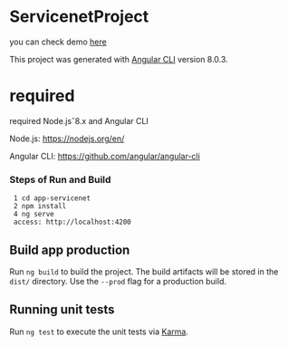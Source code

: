 # ServicenetProject

you can check demo [here](https://app-servicenet.herokuapp.com/) 

This project was generated with [Angular CLI](https://github.com/angular/angular-cli) version 8.0.3.

# required
   
required Node.jsˆ8.x and Angular CLI

Node.js: https://nodejs.org/en/ 

Angular CLI: https://github.com/angular/angular-cli

### Steps of Run and Build

```
 1 cd app-servicenet
 2 npm install
 4 ng serve 
 access: http://localhost:4200
```

## Build app production

Run `ng build` to build the project. The build artifacts will be stored in the `dist/` directory. Use the `--prod` flag for a production build.

## Running unit tests

Run `ng test` to execute the unit tests via [Karma](https://karma-runner.github.io).
